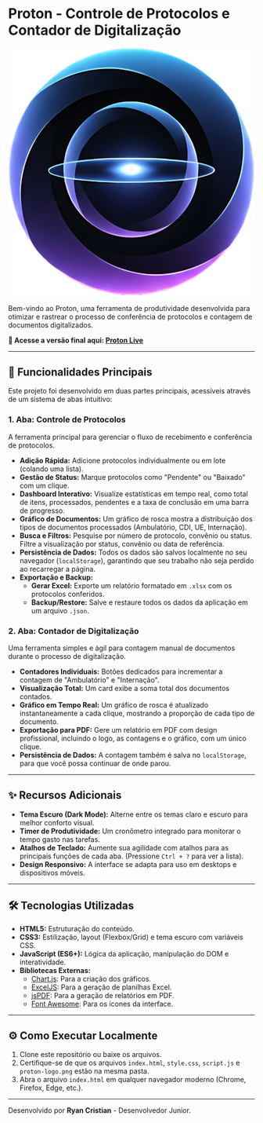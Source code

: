 #  Proton - Controle de Protocolos e Contador de Digitalização

![Logo do Proton](proton-logo.png)

Bem-vindo ao Proton, uma ferramenta de produtividade desenvolvida para otimizar e rastrear o processo de conferência de protocolos e contagem de documentos digitalizados.

**🔗 Acesse a versão final aqui: [Proton Live](https://dev-ryxcruz.github.io/proton-controle-protocolos/)**

---

## 🚀 Funcionalidades Principais

Este projeto foi desenvolvido em duas partes principais, acessíveis através de um sistema de abas intuitivo:

### 1. Aba: Controle de Protocolos
A ferramenta principal para gerenciar o fluxo de recebimento e conferência de protocolos.

* **Adição Rápida:** Adicione protocolos individualmente ou em lote (colando uma lista).
* **Gestão de Status:** Marque protocolos como "Pendente" ou "Baixado" com um clique.
* **Dashboard Interativo:** Visualize estatísticas em tempo real, como total de itens, processados, pendentes e a taxa de conclusão em uma barra de progresso.
* **Gráfico de Documentos:** Um gráfico de rosca mostra a distribuição dos tipos de documentos processados (Ambulatório, CDI, UE, Internação).
* **Busca e Filtros:** Pesquise por número de protocolo, convênio ou status. Filtre a visualização por status, convênio ou data de referência.
* **Persistência de Dados:** Todos os dados são salvos localmente no seu navegador (`localStorage`), garantindo que seu trabalho não seja perdido ao recarregar a página.
* **Exportação e Backup:**
    * **Gerar Excel:** Exporte um relatório formatado em `.xlsx` com os protocolos conferidos.
    * **Backup/Restore:** Salve e restaure todos os dados da aplicação em um arquivo `.json`.

### 2. Aba: Contador de Digitalização
Uma ferramenta simples e ágil para contagem manual de documentos durante o processo de digitalização.

* **Contadores Individuais:** Botões dedicados para incrementar a contagem de "Ambulatório" e "Internação".
* **Visualização Total:** Um card exibe a soma total dos documentos contados.
* **Gráfico em Tempo Real:** Um gráfico de rosca é atualizado instantaneamente a cada clique, mostrando a proporção de cada tipo de documento.
* **Exportação para PDF:** Gere um relatório em PDF com design profissional, incluindo o logo, as contagens e o gráfico, com um único clique.
* **Persistência de Dados:** A contagem também é salva no `localStorage`, para que você possa continuar de onde parou.

---

## ✨ Recursos Adicionais

* **Tema Escuro (Dark Mode):** Alterne entre os temas claro e escuro para melhor conforto visual.
* **Timer de Produtividade:** Um cronômetro integrado para monitorar o tempo gasto nas tarefas.
* **Atalhos de Teclado:** Aumente sua agilidade com atalhos para as principais funções de cada aba. (Pressione `Ctrl + ?` para ver a lista).
* **Design Responsivo:** A interface se adapta para uso em desktops e dispositivos móveis.

---

## 🛠️ Tecnologias Utilizadas

* **HTML5:** Estruturação do conteúdo.
* **CSS3:** Estilização, layout (Flexbox/Grid) e tema escuro com variáveis CSS.
* **JavaScript (ES6+):** Lógica da aplicação, manipulação do DOM e interatividade.
* **Bibliotecas Externas:**
    * [Chart.js](https://www.chartjs.org/): Para a criação dos gráficos.
    * [ExcelJS](https://github.com/exceljs/exceljs): Para a geração de planilhas Excel.
    * [jsPDF](https://github.com/parallax/jsPDF): Para a geração de relatórios em PDF.
    * [Font Awesome](https://fontawesome.com/): Para os ícones da interface.

---

## ⚙️ Como Executar Localmente

1.  Clone este repositório ou baixe os arquivos.
2.  Certifique-se de que os arquivos `index.html`, `style.css`, `script.js` e `proton-logo.png` estão na mesma pasta.
3.  Abra o arquivo `index.html` em qualquer navegador moderno (Chrome, Firefox, Edge, etc.).

---

Desenvolvido por **Ryan Cristian** - Desenvolvedor Junior.
